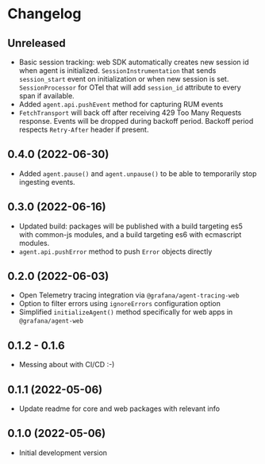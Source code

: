 # Changelog

## Unreleased

- Basic session tracking: web SDK automatically creates new session id when agent is initialized.
  `SessionInstrumentation` that sends `session_start` event on initialization or when new session
  is set. `SessionProcessor` for OTel that will add `session_id` attribute to every span if available.
- Added `agent.api.pushEvent` method for capturing RUM events
- `FetchTransport` will back off after receiving 429 Too Many Requests response. Events will be dropped during backoff period. Backoff period respects `Retry-After` header if present.

## 0.4.0 (2022-06-30)

- Added `agent.pause()` and `agent.unpause()` to be able to temporarily stop
  ingesting events.

## 0.3.0 (2022-06-16)

- Updated build: packages will be published with a build targeting es5 with common-js modules,
  and a build targeting es6 with ecmascript modules.
- `agent.api.pushError` method to push `Error` objects directly

## 0.2.0 (2022-06-03)

- Open Telemetry tracing integration via `@grafana/agent-tracing-web`
- Option to filter errors using `ignoreErrors` configuration option
- Simplified `initializeAgent()` method specifically for web apps in `@grafana/agent-web`

## 0.1.2 - 0.1.6

- Messing about with CI/CD :-)

## 0.1.1 (2022-05-06)

- Update readme for core and web packages with relevant info

## 0.1.0 (2022-05-06)

- Initial development version
